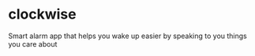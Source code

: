 # clockwise

Smart alarm app that helps you wake up easier by speaking to you things you care about
